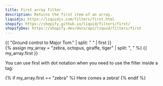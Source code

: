 ```yaml
---
title: First array filter
description: Returns the first item of an array.
liquidjs: https://liquidjs.com/filters/first.html
shopify: https://shopify.github.io/liquid/filters/first/
shopifyDev: https://shopify.dev/docs/api/liquid/filters/first
---
```

{{ "Ground control to Major Tom." | split: " " | first }}  
{% assign my_array = "zebra, octopus, giraffe, tiger" | split: ", " %}
{{ my_array.first }}  

You can use first with dot notation when you need to use the filter inside a tag:

{% if my_array.first == "zebra" %}
  Here comes a zebra!
{% endif %}